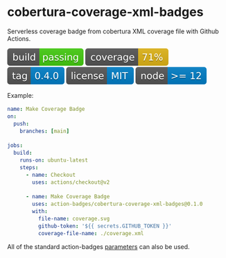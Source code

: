 # cobertura-coverage-xml-badges

Serverless coverage badge from cobertura XML coverage file with Github Actions.

![build](https://raw.githubusercontent.com/action-badges/cobertura-coverage-xml-badges/badges/.badges/main/build-status.svg)
![coverage](https://raw.githubusercontent.com/action-badges/cobertura-coverage-xml-badges/badges/.badges/main/coverage.svg)
![tag](https://raw.githubusercontent.com/action-badges/cobertura-coverage-xml-badges/badges/.badges/github-tag.svg)
![license](https://raw.githubusercontent.com/action-badges/cobertura-coverage-xml-badges/badges/.badges/main/package-license.svg)
![node](https://raw.githubusercontent.com/action-badges/cobertura-coverage-xml-badges/badges/.badges/main/package-node-version.svg)

Example:

```yaml
name: Make Coverage Badge
on:
  push:
    branches: [main]

jobs:
  build:
    runs-on: ubuntu-latest
    steps:
      - name: Checkout
        uses: actions/checkout@v2

      - name: Make Coverage Badge
        uses: action-badges/cobertura-coverage-xml-badges@0.1.0
        with:
          file-name: coverage.svg
          github-token: '${{ secrets.GITHUB_TOKEN }}'
          coverage-file-name: ./coverage.xml
```

All of the standard action-badges [parameters](https://github.com/action-badges/core/blob/main/docs/github-action.md#parameters) can also be used.
